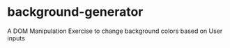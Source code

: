 # background-generator
A DOM Manipulation Exercise to change background colors based on User inputs
